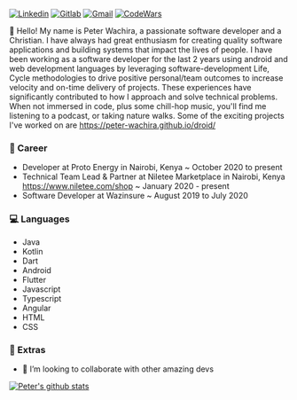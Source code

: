 [![Linkedin](https://img.shields.io/badge/peter-wachira-blue?style=flat&logo=Linkedin&logoColor=white&link=https://www.linkedin.com/in/peter-wachira/)](https://www.linkedin.com/in/peter-wachira/)
[![Gitlab](https://img.shields.io/badge/Gitlab%20-blue?style=flat&logo=Gitlab&logoColor=white)](https://www.gitlab.com/peter-wachira)
[![Gmail](https://img.shields.io/badge/-pwachira900@gmail.com-d14836?style=flat&logo=Gmail&logoColor=white&link=mailto:pwachira900@gmail.com)](mailto:pwachira900@gmail.com)
[![CodeWars](https://img.shields.io/badge/CodeWars%20-brightgreen.svg)](https://www.codewars.com/users/peethack)


👋 Hello! My name is Peter Wachira, a passionate software developer and a Christian. I have always had great enthusiasm for creating quality software applications and building systems that impact the lives of people. I have been working as a software developer for the last 2 years using android and web development languages by leveraging software-development Life, Cycle methodologies to drive positive personal/team outcomes to increase velocity and on-time delivery of projects. These experiences have significantly contributed to how I approach and solve technical problems. When not immersed in code, plus some chill-hop music, you'll find me listening to a podcast, or taking nature walks. Some of the exciting projects I've worked on are https://peter-wachira.github.io/droid/ 



### 💼 Career
- Developer at Proto Energy in Nairobi, Kenya ~ October 2020 to present 
- Technical Team Lead & Partner at Niletee Marketplace in Nairobi, Kenya https://www.niletee.com/shop ~ January 2020 - present
- Software Developer at Wazinsure ~ August 2019 to July 2020


### 💻 Languages
- Java
- Kotlin
- Dart 
- Android
- Flutter
- Javascript
- Typescript 
- Angular
- HTML
- CSS


### 🎉 Extras

- 👯 I’m looking to collaborate with other amazing devs


[![Peter's github stats](https://github-readme-stats.vercel.app/api?username=peter-wachira&show_icons=true&title_color=d128d4&icon_color=28d442&text_color=dbdae3&bg_color=162024)](https://github.com/peter-wachira)

>
